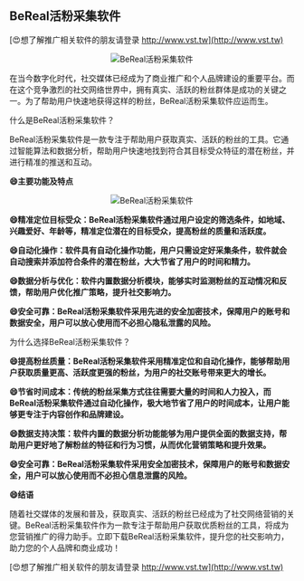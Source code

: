 ## **BeReal活粉采集软件**

[😍想了解推广相关软件的朋友请登录 http://www.vst.tw](http://www.vst.tw)

 <center><img src="https://vst.tw/MP4/tuiguang/png/5.png" alt="BeReal活粉采集软件"></center>

在当今数字化时代，社交媒体已经成为了商业推广和个人品牌建设的重要平台。而在这个竞争激烈的社交网络世界中，拥有真实、活跃的粉丝群体是成功的关键之一。为了帮助用户快速地获得这样的粉丝，BeReal活粉采集软件应运而生。

什么是BeReal活粉采集软件？

BeReal活粉采集软件是一款专注于帮助用户获取真实、活跃的粉丝的工具。它通过智能算法和数据分析，帮助用户快速地找到符合其目标受众特征的潜在粉丝，并进行精准的推送和互动。

**😄主要功能及特点**

 <center><img src="https://vst.tw/MP4/tuiguang/png/1.png" alt="BeReal活粉采集软件"></center>

**😄精准定位目标受众：BeReal活粉采集软件通过用户设定的筛选条件，如地域、兴趣爱好、年龄等，精准定位潜在的目标受众，提高粉丝的质量和活跃度。**

**😄自动化操作：软件具有自动化操作功能，用户只需设定好采集条件，软件就会自动搜索并添加符合条件的潜在粉丝，大大节省了用户的时间和精力。**

**😄数据分析与优化：软件内置数据分析模块，能够实时监测粉丝的互动情况和反馈，帮助用户优化推广策略，提升社交影响力。**

**😄安全可靠：BeReal活粉采集软件采用先进的安全加密技术，保障用户的账号和数据安全，用户可以放心使用而不必担心隐私泄露的风险。**

为什么选择BeReal活粉采集软件？

**😄提高粉丝质量：BeReal活粉采集软件采用精准定位和自动化操作，能够帮助用户获取质量更高、活跃度更强的粉丝，为用户的社交账号带来更大的增长。**

**😄节省时间成本：传统的粉丝采集方式往往需要大量的时间和人力投入，而BeReal活粉采集软件通过自动化操作，极大地节省了用户的时间成本，让用户能够更专注于内容创作和品牌建设。**

**😄数据支持决策：软件内置的数据分析功能能够为用户提供全面的数据支持，帮助用户更好地了解粉丝的特征和行为习惯，从而优化营销策略和提升效果。**

**😄安全可靠：BeReal活粉采集软件采用安全加密技术，保障用户的账号和数据安全，用户可以放心使用而不必担心信息泄露的风险。**

**😄结语**

随着社交媒体的发展和普及，获取真实、活跃的粉丝已经成为了社交网络营销的关键。BeReal活粉采集软件作为一款专注于帮助用户获取优质粉丝的工具，将成为您营销推广的得力助手。立即下载BeReal活粉采集软件，提升您的社交影响力，助力您的个人品牌和商业成功！

[😍想了解推广相关软件的朋友请登录 http://www.vst.tw](http://www.vst.tw)



